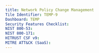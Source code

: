 ```yaml
---
title: Network Policy Change Management
Tile Identifier: TEMP-9
Dashboard: TEMP
Security Features Checklist:
NIST 800-53:
NIST 800-171:
HITRUST CSF v9:
MITRE ATT&CK (SaaS):
---
```

